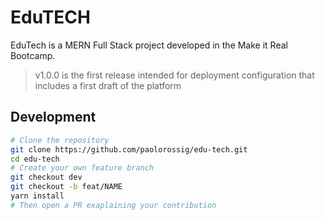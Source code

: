# EduTECH

EduTech is a MERN Full Stack project developed in the Make it Real Bootcamp.

> v1.0.0 is the first release intended for deployment configuration that includes a first draft of the platform

## Development

```bash
# Clone the repository
git clone https://github.com/paolorossig/edu-tech.git
cd edu-tech
# Create your own feature branch
git checkout dev
git checkout -b feat/NAME
yarn install
# Then open a PR exaplaining your contribution
```
